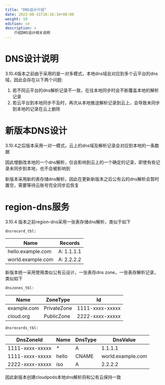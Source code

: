 ```yaml
---
title: "DNS设计介绍"
date: 2023-08-31T16:16:34+08:00
weight: 10
edition: ce
description: >
    介绍DNS设计相关说明
---
```


# DNS设计说明

3.10.4版本之前由于采用的是一对多模式，本地dns域会对应到多个云平台的dns域，因此会存在以下两个问题:

1. 若不同云平台的dns解析记录不一致，在往本地同步时会不断覆盖本地的解析记录
2. 若云平台到本地同步不及时，再次从本地推送解析记录到云上，会导致未同步到本地的记录在云上删除

# 新版本DNS设计

3.10.4之后版本采用一对一模式，云上的dns域及解析记录会对应到本地的一条数据

因此增删改本地的一个dns解析，仅会影响到云上的一个确定的记录，即使有些记录未同步到本地，也不会被影响到

新版本采用新的表存储dns解析，因此在更新新版本之后公有云的dns解析会暂时置空，需要等待云账号完全同步后恢复

# region-dns服务

3.10.4 版本之前region-dns采用一张表存储dns解析，类似于如下

`dnsrecord_tbl:`

| Name              | Records    |
| ----------------- | ---------- |
| hello.example.com | A: 1.1.1.1 |
| world.example.com | A: 2.2.2.2 |

新版本统一采用使用类似公有云设计，一张表存dns zone，一张表存解析记录，类似如下

`dnszones_tbl:`

| Name        | ZoneType    | Id              |
| ----------- | ----------- | --------------- |
| example.com | PrivateZone | 1111-xxxx-xxxxx |
| cloud.org   | PublicZone  | 2222-xxxx-xxxxx |

`dnsrecords_tbl:`

| DnsZoneId       | Name  | DnsType | DnsValue          |
| --------------- | ----- | ------- | ----------------- |
| 1111-xxxx-xxxxx | *     | A       | 1.1.1.1           |
| 1111-xxxx-xxxxx | hello | CNAME   | world.example.com |
| 2222-xxxx-xxxxx | iso   | A       | 2.2.2.2           |

因此新版本创建cloudpods本地dns解析将和公有云保持一致
